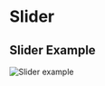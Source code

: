 # Slider

## Slider Example
![Slider example](https://repository-images.githubusercontent.com/151000319/ff027700-72a6-11e9-8d89-3ba38365c088)

